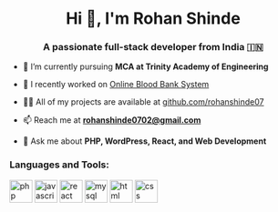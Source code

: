 <h1 align="center">Hi 👋, I'm Rohan Shinde</h1>
<h3 align="center">A passionate full-stack developer from India 🇮🇳</h3>

- 🌱 I’m currently pursuing **MCA at Trinity Academy of Engineering**
- 🔭 I recently worked on [Online Blood Bank System](https://github.com/rohanshinde07/online-blood-bank)
- 👨‍💻 All of my projects are available at [github.com/rohanshinde07](https://github.com/rohanshinde07)

- 📫 Reach me at **rohanshinde0702@gmail.com**
- 💬 Ask me about **PHP, WordPress, React, and Web Development**

<h3 align="left">Languages and Tools:</h3>
<p align="left"> 
  <img src="https://cdn.jsdelivr.net/gh/devicons/devicon/icons/php/php-original.svg" alt="php" width="40" height="40"/> 
  <img src="https://cdn.jsdelivr.net/gh/devicons/devicon/icons/javascript/javascript-original.svg" alt="javascript" width="40" height="40"/> 
  <img src="https://cdn.jsdelivr.net/gh/devicons/devicon/icons/react/react-original.svg" alt="react" width="40" height="40"/> 
  <img src="https://cdn.jsdelivr.net/gh/devicons/devicon/icons/mysql/mysql-original.svg" alt="mysql" width="40" height="40"/> 
  <img src="https://cdn.jsdelivr.net/gh/devicons/devicon/icons/html5/html5-original.svg" alt="html" width="40" height="40"/> 
  <img src="https://cdn.jsdelivr.net/gh/devicons/devicon/icons/css3/css3-original.svg" alt="css" width="40" height="40"/> 
</p>
